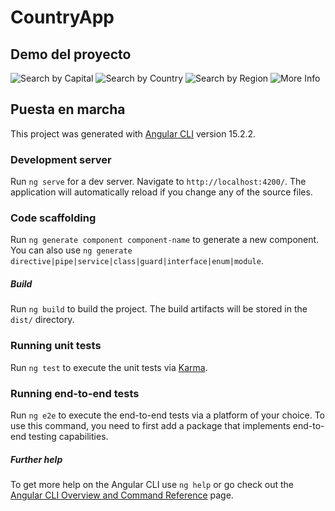 # CountryApp

## Demo del proyecto

![Search by Capital](./scr/assets/demoImgs/CountryAppByCapital.png)
![Search by Country](./scr/assets/demoImgs/CountryAppByCountry.png)
![Search by Region](./scr/assets/demoImgs/CountryAppByRegion.png)
![More Info](./scr/assets/demoImgs/CountryAppInfo.png)


## Puesta en marcha

This project was generated with [Angular CLI](https://github.com/angular/angular-cli) version 15.2.2.

### Development server

Run `ng serve` for a dev server. Navigate to `http://localhost:4200/`. The application will automatically reload if you change any of the source files.

### Code scaffolding

Run `ng generate component component-name` to generate a new component. You can also use `ng generate directive|pipe|service|class|guard|interface|enum|module`.

##### Build

Run `ng build` to build the project. The build artifacts will be stored in the `dist/` directory.

### Running unit tests

Run `ng test` to execute the unit tests via [Karma](https://karma-runner.github.io).

### Running end-to-end tests

Run `ng e2e` to execute the end-to-end tests via a platform of your choice. To use this command, you need to first add a package that implements end-to-end testing capabilities.

##### Further help

To get more help on the Angular CLI use `ng help` or go check out the [Angular CLI Overview and Command Reference](https://angular.io/cli) page.
